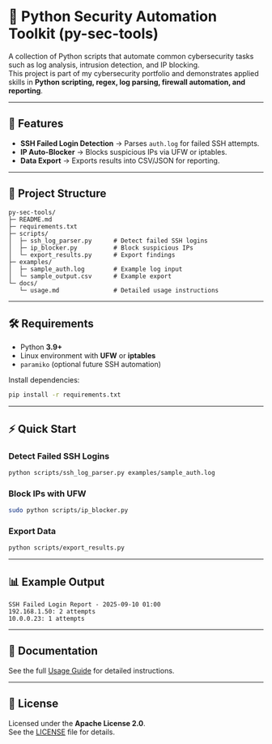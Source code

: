 # 🐍 Python Security Automation Toolkit (py-sec-tools)

A collection of Python scripts that automate common cybersecurity tasks such as log analysis, intrusion detection, and IP blocking.  
This project is part of my cybersecurity portfolio and demonstrates applied skills in **Python scripting, regex, log parsing, firewall automation, and reporting**.

---

## 🚀 Features
- **SSH Failed Login Detection** → Parses `auth.log` for failed SSH attempts.
- **IP Auto-Blocker** → Blocks suspicious IPs via UFW or iptables.
- **Data Export** → Exports results into CSV/JSON for reporting.

---

## 📂 Project Structure
```
py-sec-tools/
├─ README.md
├─ requirements.txt
├─ scripts/
│  ├─ ssh_log_parser.py      # Detect failed SSH logins
│  ├─ ip_blocker.py          # Block suspicious IPs
│  └─ export_results.py      # Export findings
├─ examples/
│  ├─ sample_auth.log        # Example log input
│  └─ sample_output.csv      # Example export
└─ docs/
   └─ usage.md               # Detailed usage instructions
```

---

## 🛠️ Requirements
- Python **3.9+**
- Linux environment with **UFW** or **iptables**
- `paramiko` (optional future SSH automation)

Install dependencies:
```bash
pip install -r requirements.txt
```

---

## ⚡ Quick Start

### Detect Failed SSH Logins
```bash
python scripts/ssh_log_parser.py examples/sample_auth.log
```

### Block IPs with UFW
```bash
sudo python scripts/ip_blocker.py
```

### Export Data
```bash
python scripts/export_results.py
```

---

## 📊 Example Output
```
SSH Failed Login Report - 2025-09-10 01:00
192.168.1.50: 2 attempts
10.0.0.23: 1 attempts
```

---

## 🔗 Documentation
See the full [Usage Guide](docs/usage.md) for detailed instructions.

---

## 📜 License
Licensed under the **Apache License 2.0**.  
See the [LICENSE](../LICENSE) file for details.
